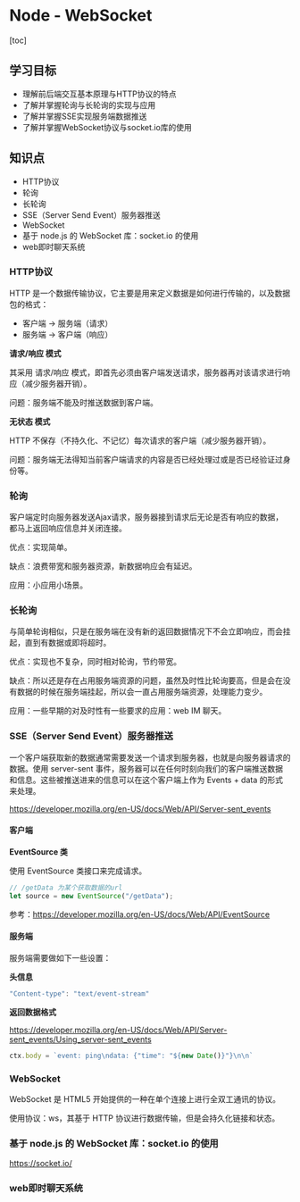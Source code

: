 # Node - WebSocket

[toc]

## 学习目标

- 理解前后端交互基本原理与HTTP协议的特点
- 了解并掌握轮询与长轮询的实现与应用
- 了解并掌握SSE实现服务端数据推送
- 了解并掌握WebSocket协议与socket.io库的使用



## 知识点

- HTTP协议
- 轮询
- 长轮询
- SSE（Server Send Event）服务器推送
- WebSocket
- 基于 node.js 的 WebSocket 库：socket.io 的使用
- web即时聊天系统



### HTTP协议

HTTP 是一个数据传输协议，它主要是用来定义数据是如何进行传输的，以及数据包的格式：

- 客户端 -> 服务端（请求）
- 服务端 -> 客户端（响应）

**请求/响应 模式**

其采用 请求/响应 模式，即首先必须由客户端发送请求，服务器再对该请求进行响应（减少服务器开销）。

问题：服务端不能及时推送数据到客户端。

**无状态 模式**

HTTP 不保存（不持久化、不记忆）每次请求的客户端（减少服务器开销）。

问题：服务端无法得知当前客户端请求的内容是否已经处理过或是否已经验证过身份等。



### 轮询

客户端定时向服务器发送Ajax请求，服务器接到请求后无论是否有响应的数据，都马上返回响应信息并关闭连接。

优点：实现简单。

缺点：浪费带宽和服务器资源，新数据响应会有延迟。

应用：小应用小场景。



### 长轮询

与简单轮询相似，只是在服务端在没有新的返回数据情况下不会立即响应，而会挂起，直到有数据或即将超时。

优点：实现也不复杂，同时相对轮询，节约带宽。

缺点：所以还是存在占用服务端资源的问题，虽然及时性比轮询要高，但是会在没有数据的时候在服务端挂起，所以会一直占用服务端资源，处理能力变少。

应用：一些早期的对及时性有一些要求的应用：web IM 聊天。



### SSE（Server Send Event）服务器推送

一个客户端获取新的数据通常需要发送一个请求到服务器，也就是向服务器请求的数据。使用 server-sent 事件，服务器可以在任何时刻向我们的客户端推送数据和信息。这些被推送进来的信息可以在这个客户端上作为 Events + data 的形式来处理。

https://developer.mozilla.org/en-US/docs/Web/API/Server-sent_events

#### 客户端

**EventSource 类**

使用 EventSource 类接口来完成请求。

```js
// /getData 为某个获取数据的url
let source = new EventSource("/getData");
```

参考：https://developer.mozilla.org/en-US/docs/Web/API/EventSource

#### 服务端

服务端需要做如下一些设置：

**头信息**

```js
"Content-type": "text/event-stream"
```

**返回数据格式**

https://developer.mozilla.org/en-US/docs/Web/API/Server-sent_events/Using_server-sent_events

```js
ctx.body = `event: ping\ndata: {"time": "${new Date()}"}\n\n`
```



### WebSocket

WebSocket 是 HTML5 开始提供的一种在单个连接上进行全双工通讯的协议。

使用协议：ws，其基于 HTTP 协议进行数据传输，但是会持久化链接和状态。



### 基于 node.js 的 WebSocket 库：socket.io 的使用

https://socket.io/



### web即时聊天系统



